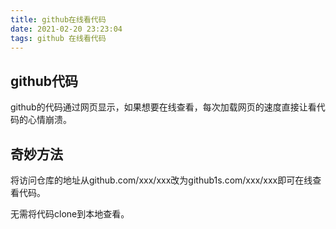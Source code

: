 ```yaml
---
title: github在线看代码
date: 2021-02-20 23:23:04
tags: github 在线看代码
---
```


## github代码

github的代码通过网页显示，如果想要在线查看，每次加载网页的速度直接让看代码的心情崩溃。

## 奇妙方法

将访问仓库的地址从github.com/xxx/xxx改为github1s.com/xxx/xxx即可在线查看代码。

无需将代码clone到本地查看。

